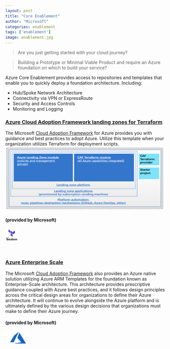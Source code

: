 ```yaml
---
layout: post
title: "Core Enablement"
author: "Microsoft"
categories: enablement
tags: ['enablement']
image: enablement.jpg
---
```


>Are you just getting started with your cloud journey?

>Building a Prototype or Minimal Viable Product and require an Azure foundation on which to build your service?


Azure Core Enablement provides access to repositories and templates that enable you to quickly deploy a foundation architecture. Including:
* Hub/Spoke Network Architecture
* Connectivity via VPN or ExpressRoute
* Security and Access Controls
* Monitoring and Logging

<div class="mstitlebox">
<h3><a href="https://github.com/Azure/caf-terraform-landingzones">Azure Cloud Adoption Framework landing zones for Terraform</a></h3>
</div>
<div class="textbox">
The Microsoft <a href="https://aka.ms/caf">Cloud Adoption Framework</a> for Azure provides you with guidance and best practices to adopt Azure. Utilize this template when your organization utilizes Terraform for deployment scripts.
<br>
<img src="https://github.com/Azure/caf-terraform-landingzones/raw/master/_pictures/caf_elements.png" height="200" width="500"/>
<br>
<h4>(provided by Microsoft)</h4>
</div>
<div class="bottombox"><img src="/assets/img/terraform.png" height="40" width="40" /></div>

<p>
<br>
<p>

<div class="mstitlebox">
<h3><a href="https://github.com/Azure/Enterprise-Scale">Azure Enterprise Scale</a></h3>
</div>
<div class ="textbox">
The Microsoft <a href="https://aka.ms/caf">Cloud Adoption Framework</a> also provides an Azure native solution utilizing Azure ARM Templates for the foundation known as  Enterprise-Scale architecture. This architecture provides prescriptive guidance coupled with Azure best practices, and it follows design principles across the critical design areas for organizations to define their Azure architecture. It will continue to evolve alongside the Azure platform and is ultimately defined by the various design decisions that organizations must make to define their Azure journey.
<br>
<h4>(provided by Microsoft)</h4>
</div>
<div class="bottombox"><img src="/assets/img/azure.png" height="40" width="80" /></div>

<p>
<br>
<p>